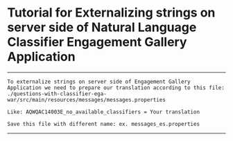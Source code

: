 # Tutorial for Externalizing strings on server side of Natural Language Classifier Engagement Gallery Application

***
	To externalize strings on server side of Engagement Gallery Application we need to prepare our translation according to this file:
	./questions-with-classifier-ega-war/src/main/resources/messages/messages.properties

	Like: AQWQAC14003E_no_available_classifiers = Your translation

	Save this file with different name: ex. messages_es.properties
***